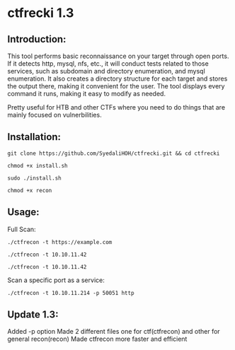 # ctfrecki 1.3

## Introduction:

This tool performs basic reconnaissance on your target through open ports. If it detects http, mysql, nfs, etc., it will conduct tests related to those services, such as subdomain and directory enumeration, and mysql enumeration. It also creates a directory structure for each target and stores the output there, making it convenient for the user. The tool displays every command it runs, making it easy to modify as needed.

Pretty useful for HTB and other CTFs where you need to do things that are mainly focused on vulnerbilities.

## Installation:

```git clone https://github.com/SyedaliHOH/ctfrecki.git && cd ctfrecki```

```chmod +x install.sh```

```sudo ./install.sh```

```chmod +x recon```

## Usage:

Full Scan:

```./ctfrecon -t https://example.com```

```./ctfrecon -t 10.10.11.42```

```./ctfrecon -t 10.10.11.42```

Scan a specific port as a service:

```./ctfrecon -t 10.10.11.214 -p 50051 http```

## Update 1.3: 

Added -p option
Made 2 different files one for ctf(ctfrecon) and other for general recon(recon)
Made ctfrecon more faster and efficient

